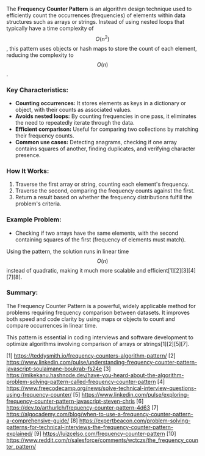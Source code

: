 The **Frequency Counter Pattern** is an algorithm design technique used to efficiently count the occurrences (frequencies) of
elements within data structures such as arrays or strings. Instead of using nested loops that typically have a time
complexity of $$O(n^2)$$, this pattern uses objects or hash maps to store the count of each element, reducing the complexity
to $$O(n)$$.

### Key Characteristics:

- **Counting occurrences:** It stores elements as keys in a dictionary or object, with their counts as associated values.
- **Avoids nested loops:** By counting frequencies in one pass, it eliminates the need to repeatedly iterate through the
  data.
- **Efficient comparison:** Useful for comparing two collections by matching their frequency counts.
- **Common use cases:** Detecting anagrams, checking if one array contains squares of another, finding duplicates, and
  verifying character presence.

### How It Works:

1. Traverse the first array or string, counting each element's frequency.
2. Traverse the second, comparing the frequency counts against the first.
3. Return a result based on whether the frequency distributions fulfill the problem's criteria.

### Example Problem:

- Checking if two arrays have the same elements, with the second containing squares of the first (frequency of elements must
  match).

Using the pattern, the solution runs in linear time $$O(n)$$ instead of quadratic, making it much more scalable and
efficient[1][2][3][4][7][8].

### Summary:

The Frequency Counter Pattern is a powerful, widely applicable method for problems requiring frequency comparison between
datasets. It improves both speed and code clarity by using maps or objects to count and compare occurrences in linear time.

This pattern is essential in coding interviews and software development to optimize algorithms involving comparison of arrays
or strings[1][2][5][7].

[1] https://teddysmith.io/frequency-counters-algorithm-pattern/ [2]
https://www.linkedin.com/pulse/understanding-frequency-counter-pattern-javascript-soulaimane-boukrab-fs24e [3]
https://mikekanu.hashnode.dev/have-you-heard-about-the-algorithm-problem-solving-pattern-called-frequency-counter-pattern [4]
https://www.freecodecamp.org/news/solve-technical-interview-questions-using-frequency-counter/ [5]
https://www.linkedin.com/pulse/exploring-frequency-counter-pattern-javascript-steven-chris [6]
https://dev.to/arthurlch/frequency-counter-pattern-4d63 [7]
https://algocademy.com/blog/when-to-use-a-frequency-counter-pattern-a-comprehensive-guide/ [8]
https://expertbeacon.com/problem-solving-patterns-for-technical-interviews-the-frequency-counter-pattern-explained/ [9]
https://luizcelso.com/frequency-counter-pattern [10]
https://www.reddit.com/r/salesforce/comments/wctczs/the_frequency_counter_pattern/
